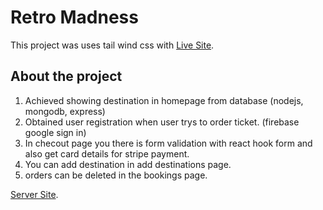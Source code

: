 # Retro Madness

This project was uses tail wind css with [Live Site](https://fly-away-37546.web.app/).

## About the project

1. Achieved showing destination in homepage from database (nodejs, mongodb, express)
2. Obtained user registration when user trys to order ticket. (firebase google sign in) 
3. In checout page you there is form validation with react hook form and also get card details for stripe payment.
4. You can add destination in add destinations page.
5. orders can be deleted in the bookings page.


[Server Site](https://github.com/Omar-Meharab/fly-away-server).
